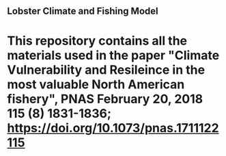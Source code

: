 ## Lobster Climate and Fishing Model

# This repository contains all the materials used in the paper "Climate Vulnerability and Resileince in the most valuable North American fishery", PNAS February 20, 2018 115 (8) 1831-1836; https://doi.org/10.1073/pnas.1711122115 
